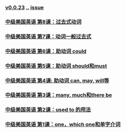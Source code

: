 ### [v0.0.23](https://github.com/littleflute/english/edit/master/voa/Intermediate_American_English/readme.md) [..](..) [issue](https://github.com/littleflute/english/issues/45)
### [中级美国英语 第8课：过去式动词](https://mp.weixin.qq.com/s?__biz=MzIxMTUzOTUzOA==&mid=100001316&idx=1&sn=3371e761eea1bf1ec42ab74bc1241d77&chksm=1752851920250c0f6ef4da71eed2bacc42d0d8a1968a8645f578dd91da6c300ce91aeb039183&mpshare=1&scene=24&srcid=0325Z4VnxVIkz0MBfSCUHtIo#rd)
### [中级美国英语 第7课：动词一般过去式](https://mp.weixin.qq.com/s/rdTjVIQQVdWfz3OcknF8kQ)
### [中级美国英语 第6课：助动词 could](https://mp.weixin.qq.com/s/t9THEof48ZbKn0LVaqPA6Q)
### [中级美国英语 第5课：助动词 should和must](http://mp.weixin.qq.com/s/ySE8kW6wkzJeVRX1wv4cGQ)
### [中级美国英语 第4课: 助动词 can, may, will等](https://mp.weixin.qq.com/s/8gbu9Kuqwc20lZKO4Uv54w)
### [中级美国英语 第3课：many, much和there be](https://mp.weixin.qq.com/s?__biz=MzIxMTUzOTUzOA==&mid=100001316&idx=6&sn=9a09bb5a91ed82ecf77c6b11cf96023f&chksm=1752851920250c0f6a6d68fe33fd9b2e23edfbe273d41b90df586e38423e625466e168f0abde&mpshare=1&scene=24&srcid=0323cI87sRqIFuW0IyYtluP6#rd)
### [中级美国英语 第2课：used to 的用法](https://mp.weixin.qq.com/s/xb4Nw0Bf234M-lXUioW2_A)
### [中级美国英语 第1课：one，which one和单字介词](http://mp.weixin.qq.com/s/N4_Kkmhw-RPHVRG84FhmDw)
